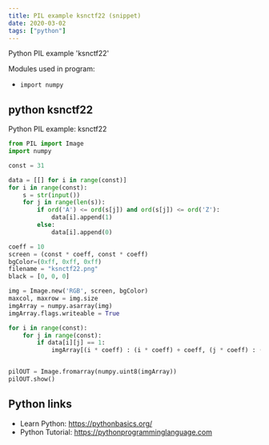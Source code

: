 ```yaml
---
title: PIL example ksnctf22 (snippet)
date: 2020-03-02
tags: ["python"]
---
```

Python PIL example 'ksnctf22'


Modules used in program: 
* `import numpy`

## python ksnctf22

Python PIL example: ksnctf22

```python
from PIL import Image
import numpy

const = 31

data = [[] for i in range(const)]
for i in range(const):
    s = str(input())
    for j in range(len(s)):
        if ord('A') <= ord(s[j]) and ord(s[j]) <= ord('Z'):
            data[i].append(1)
        else:
            data[i].append(0)

coeff = 10
screen = (const * coeff, const * coeff)
bgColor=(0xff, 0xff, 0xff)
filename = "ksnctf22.png"
black = [0, 0, 0]

img = Image.new('RGB', screen, bgColor)
maxcol, maxrow = img.size
imgArray = numpy.asarray(img)
imgArray.flags.writeable = True

for i in range(const):
    for j in range(const):
        if data[i][j] == 1:
            imgArray[(i * coeff) : (i * coeff) + coeff, (j * coeff) : (j * coeff) + coeff] = black


pilOUT = Image.fromarray(numpy.uint8(imgArray))
pilOUT.show()


```

## Python links

- Learn Python: https://pythonbasics.org/
- Python Tutorial: https://pythonprogramminglanguage.com
